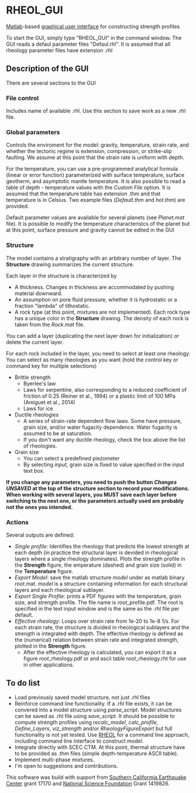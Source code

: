 # RHEOL_GUI
[Matlab](https://www.mathworks.com/products/matlab.html)-based [graphical user interface](https://www.mathworks.com/discovery/matlab-gui.html) for constructing strength profiles

To start the GUI, simply type "RHEOL_GUI" in the command window.
The GUI reads a defaul parameter files "Defaul.rhl". It is assumed that all rheology parameter files have extension .rhl

## Description of the GUI
There are several sections to the GUI
### File control
Includes name of available .rhl. Use this section to save work as a new .rhl file.

### Global parameters
Controls the enviroment for the model: gravity, temperature, strain rate, and whether the tectonic regime is extension, compression, or strike-slip faulting. We assume at this point that the strain rate is uniform with depth.

For the temperature, you can use a pre-programmed analytical formula (linear or error function) parameterized with surface temperature, surface geotherm, and asymptotic mantle temperature. It is also possible to read a table of depth - temperature values with the *Custom File* option. It is assumed that the temperature table has extension .thm and that temperature is in Celsius. Two example files (*Default.thm* and *hot.thm*) are provided.

Default parameter values are available for several planets (see *Planet.mat* file). It is possible to modify the temperature characteristcs of the planet but at this point, surface pressure and gravity cannot be edited in the GUI

### Structure
The model contains a stratigraphy with an arbitrary number of layer. The **Structure** drawing summarizes the current structure. 

Each layer in the structure is characterized by 
* A thickness. Changes in thickness are accommodated by pushing material downward.
* An assumption on pore fluid pressure, whether it is hydrostatic or a fraction "lambda" of lithostatic.
* A rock type (at this point, mixtures are not implemented). Each rock type has a unique color in the **Structure** drawing. The density of each rock is taken from the *Rock.mat* file. 

You can add a layer (duplicating the next layer down for initialization) or delete the current layer. 

For each rock included in the layer, you need to select at least one rheology. You can select as many rheologies as you want (hold the control key or command key for multiple selections)
* Brittle strength
  * Byerlee's law
  * Laws for serpentine, also corresponding to a reduced coefficient of friction of 0.25 (Reiner et al., 1994) or a plastic limit of 100 MPa (Amiguet et al., 2014)
  * Laws for ice
* Ductile rheologies
  * A series of strain-rate dependent flow laws. Some have pressure, grain size, and/or water fugacity dependence. Water fugacity is assumed to be at saturation. 
  * If you don't want any ductile rheology, check the box above the list of rheologies.
* Grain size
  * You can select a predefined piezometer
  * By selecting *input*, grain size is fixed to value specified in the input text box.
  
**If you change any parameters, you need to push the button *Changes UNSAVED* at the top of the structure section to record your modifications. When working with several layers, you MUST save each layer before switching to the next one, or the parameters actually used are probably not the ones you intended.**
  
### Actions
Several outputs are defined:
* *Single profile*: Identifies the rheology that predicts the lowest strength at each depth (in practice the structural layer is devided in rheological layers where a single rheology dominates). Plots the strength profile in the **Strength** figure, the emperature (dashed) and grain size (solid) in the **Temperature** figure.
* *Export Model*: save the matlab structure *model* under as matlab binary *root*.mat. *model* is a structure containing information for each structural layers and each rheological sublayer. 
* *Export Single Profile*: prints a PDF figures with the temperature, grain size, and strength profile. The file name is *root*_profile.pdf. The root is specified in the text input window and is the same as the .rhl file per default. 
* *Effective rheology*: Loops over strain rate from 1e-20 to 1e-8 1/s. For each strain rate, the structure is divided in rheological sublayers and the strength is integrated with depth. The effective rheology is defined as the (numerical) relation between strain rate and integrated strength, plotted in the **Strength** figure.
  * After the effective rheology is calculated, you can export it as a figure *root*_rheology.pdf or and ascii table *root*_rheology.rht for use in other applications.
  
## To do list
* Load previously saved model structure, not just .rhl files
* Reinforce command line functionality. If a .rhl file exists, it can be convered into a model structure using *parse_script*. Model structures can be saved as .rhl file using *save_script*. It should be possible to compute strength profiles using *recalc_model*, *calc_profile*, *Define_Layers*, *viz_strength* and/or *RheologyFigureExport* but full functionality is not yet tested. Use [RHEOL](https://github.com/montesi/RHEOL) for a command line approach, including command line interface to construct model. 
* Integrate directly with SCEC CTM. At this point, thermal structure have to be provided as .thm files (simple depth-temperature ASCII table).
* Implement multi-phase mixtures.
* I'm open to suggestions and contributions.

This software was build with support from [Southern Califormia Earthquake Center](https://www.scec.org/) grant 17170 and [National Science Foundation](https://www.nsf.gov/EAR) Grant 1419826.
